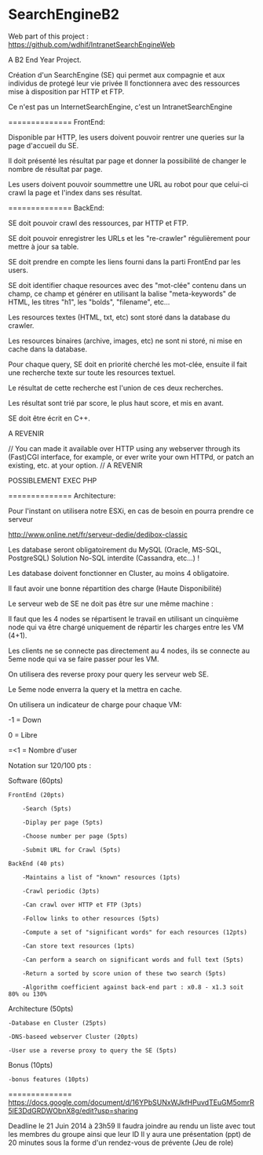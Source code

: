 SearchEngineB2
==============

Web part of this project : https://github.com/wdhif/IntranetSearchEngineWeb

A B2 End Year Project.

Création d'un SearchEngine (SE) qui permet aux compagnie et aux individus de protegé leur vie privée
Il fonctionnera avec des ressources mise à disposition par HTTP et FTP.

Ce n'est pas un InternetSearchEngine, c'est un IntranetSearchEngine

==============
FrontEnd:

Disponible par HTTP, les users doivent pouvoir rentrer une queries sur la page d'accueil du SE.

Il doit présenté les résultat par page et donner la possibilité de changer le nombre de résultat par page.

Les users doivent pouvoir soummettre une URL au robot pour que celui-ci crawl la page et l'index dans ses résultat.

==============
BackEnd:

SE doit pouvoir crawl des ressources, par HTTP et FTP.

SE doit pouvoir enregistrer les URLs et les "re-crawler" régulièrement pour mettre à jour sa table.

SE doit prendre en compte les liens fourni dans la parti FrontEnd par les users.

SE doit identifier chaque resources avec des "mot-clée" contenu dans un champ, ce champ et générer en utilisant la balise "meta-keywords" de HTML, les titres "h1", les "bolds", "filename", etc...

Les resources textes (HTML, txt, etc) sont storé dans la database du crawler.

Les resources binaires (archive, images, etc) ne sont ni storé, ni mise en cache dans la database.

Pour chaque query, SE doit en priorité cherché les mot-clée, ensuite il fait une recherche texte sur toute les resources textuel.

Le résultat de cette recherche est l'union de ces deux recherches.

Les résultat sont trié par score, le plus haut score, et mis en avant.

SE doit être écrit en C++.

A REVENIR

// You can made it available over HTTP using any webserver through its (Fast)CGI interface, for example, or ever write your own HTTPd, or patch an existing, etc. at your option. //
A REVENIR

POSSIBLEMENT EXEC PHP

==============
Architecture:

Pour l'instant on utilisera notre ESXi, en cas de besoin en pourra prendre ce serveur

http://www.online.net/fr/serveur-dedie/dedibox-classic

Les database seront obligatoirement du MySQL (Oracle, MS-SQL, PostgreSQL)
Solution No-SQL interdite (Cassandra, etc...) !

Les database doivent fonctionner en Cluster, au moins 4 obligatoire.

Il faut avoir une bonne répartition des charge (Haute Disponibilité)

Le serveur web de SE ne doit pas être sur une même machine :

Il faut que les 4 nodes se répartisent le travail en utilisant un cinquième node qui va être chargé uniquement de répartir les charges entre les VM (4+1).

Les clients ne se connecte pas directement au 4 nodes, ils se connecte au 5eme node qui va se faire passer pour les VM.

On utilisera des reverse proxy pour query les serveur web SE.

Le 5eme node enverra la query et la mettra en cache.

On utilisera un indicateur de charge pour chaque VM:

-1 = Down

0 = Libre

=<1 = Nombre d'user


Notation sur 120/100 pts :

Software (60pts)

	FrontEnd (20pts)
	
		-Search (5pts)
		
		-Diplay per page (5pts)
		
		-Choose number per page (5pts)
		
		-Submit URL for Crawl (5pts)

	BackEnd (40 pts)
	
		-Maintains a list of "known" resources (1pts)
		
		-Crawl periodic (3pts)
		
		-Can crawl over HTTP et FTP (3pts)
		
		-Follow links to other resources (5pts)
		
		-Compute a set of "significant words" for each resources (12pts)
		
		-Can store text resources (1pts)
		
		-Can perform a search on significant words and full text (5pts)
		
		-Return a sorted by score union of these two search (5pts)
		
		-Algorithm coefficient against back-end part : x0.8 - x1.3 soit 80% ou 130%

Architecture (50pts)

	-Database en Cluster (25pts)
	
	-DNS-baseed webserver Cluster (20pts)
	
	-User use a reverse proxy to query the SE (5pts)

Bonus (10pts)

	-bonus features (10pts)

==============
https://docs.google.com/document/d/16YPbSUNxWJkfHPuvdTEuGM5omrR5lE3DdGRDWObnX8g/edit?usp=sharing

Deadline le 21 Juin 2014 à 23h59
Il faudra joindre au rendu un liste avec tout les membres du groupe ainsi que leur ID
Il y aura une présentation (ppt) de 20 minutes sous la forme d'un rendez-vous de prévente (Jeu de role)

